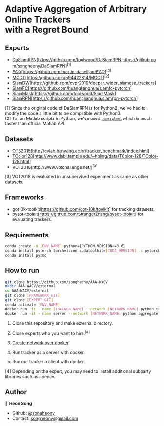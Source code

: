 # Adaptive Aggregation of Arbitrary Online Trackers <br/> with a Regret Bound

## Experts

* [DaSiamRPN](https://arxiv.org/abs/1808.06048)[<https://github.com/foolwood/DaSiamRPN>,<https://github.com/songheony/DaSiamRPN>]<sup>[1]</sup>
* [ECO](https://arxiv.org/abs/1611.09224)[<https://github.com/martin-danelljan/ECO>]<sup>[2]</sup>
* [MCCT](http://openaccess.thecvf.com/content_cvpr_2018/papers/Wang_Multi-Cue_Correlation_Filters_CVPR_2018_paper.pdf)[<https://github.com/594422814/MCCT>]<sup>[2]</sup>
* [SiamDW](https://arxiv.org/abs/1901.01660)[<https://github.com/cvpr2019/deeper_wider_siamese_trackers>]
* [SiamFC](https://arxiv.org/abs/1606.09549)[<https://github.com/huanglianghua/siamfc-pytorch>]
* [SiamMask](https://arxiv.org/abs/1812.05050)[<https://github.com/foolwood/SiamMask>]
* [SiamRPN](http://openaccess.thecvf.com/content_cvpr_2018/papers/Li_High_Performance_Visual_CVPR_2018_paper.pdf)[<https://github.com/huanglianghua/siamrpn-pytorch>]

[1] Since the original code of DaSiamRPN is for Python2, we've had to modify the code a little bit to be compatible with Python3.  
[2] To run Matlab scripts in Python, we've used [transplant](https://github.com/bastibe/transplant) which is much faster than official Matlab API.

## Datasets

* [OTB2015](https://ieeexplore.ieee.org/document/7001050)[<http://cvlab.hanyang.ac.kr/tracker_benchmark/index.html>]
* [TColor128](https://ieeexplore.ieee.org/document/7277070)[<http://www.dabi.temple.edu/~hbling/data/TColor-128/TColor-128.html>]
* [VOT2018](https://link.springer.com/chapter/10.1007/978-3-030-11009-3_1)[<http://www.votchallenge.net/>]<sup>[3]</sup>

[3] VOT2018 is evaluated in unsupervised experiment as same as other datasets.

## Frameworks

* got10k-toolkit[<https://github.com/got-10k/toolkit>] for tracking datasets.
* pysot-toolkit[<https://github.com/StrangerZhang/pysot-toolkit>] for evaluating trackers.

## Requirements

```sh
conda create -n [ENV_NAME] python=[PYTHON_VERSION>=3.6]
conda install pytorch torchvision cudatoolkit=[CUDA_VERSION] -c pytorch
conda install pyzmq
```

## How to run

```sh
git clone https://github.com/songheony/AAA-WACV
mkdir AAA-WACV/external
cd AAA-WACV/external
git clone [FRAMEWORK_GIT]
git clone [EXPERT_GIT]
conda activate [ENV_NAME]
docker run -it --name [TRACKER_NAME] --network [NETWORK_NAME] python tracker.py -e [TRACKER_NAME]
docker run -it --name server --network [NETWORK_NAME] python aggregate.py -t [TRACKERS_NAME] -d [DATASETS_NAME]
```

1. Clone this repository and make external directory.

2. Clone experts who you want to hire.<sup>[4]</sup>

3. [Create network over docker](https://docs.docker.com/network/network-tutorial-overlay/).

4. Run tracker as a server with docker.

5. Run our tracker a client with docker.

[4] Depending on the expert, you may need to install additional subparty libraries such as opencv.

## Author

👤 **Heon Song**

* Github: [@songheony](https://github.com/songheony)
* Contact: songheony@gmail.com
